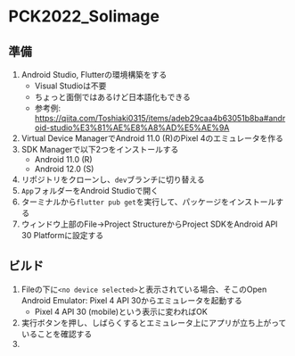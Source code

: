# PCK2022_Solimage

## 準備
1. Android Studio, Flutterの環境構築をする
   - Visual Studioは不要
   - ちょっと面倒ではあるけど日本語化もできる
   - 参考例: https://qiita.com/Toshiaki0315/items/adeb29caa4b63051b8ba#android-studio%E3%81%AE%E8%A8%AD%E5%AE%9A
2. Virtual Device ManagerでAndroid 11.0 (R)のPixel 4のエミュレータを作る
3. SDK Managerで以下2つをインストールする
   - Android 11.0 (R)
   - Android 12.0 (S)
4. リポジトリをクローンし、`dev`ブランチに切り替える
5. `App`フォルダーをAndroid Studioで開く
6. ターミナルから`flutter pub get`を実行して、パッケージをインストールする
7. ウィンドウ上部のFile->Project StructureからProject SDKをAndroid API 30 Platformに設定する

## ビルド
1. Fileの下に`<no device selected>`と表示されている場合、そこのOpen Android Emulator: Pixel 4 API 30からエミュレータを起動する
   - Pixel 4 API 30 (mobile)という表示に変わればOK
2. 実行ボタンを押し、しばらくするとエミュレータ上にアプリが立ち上がっていることを確認する
3. 